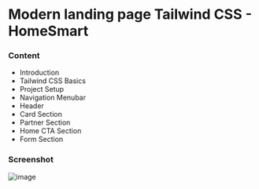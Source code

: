 # Modern landing page Tailwind CSS - HomeSmart

### Content

- Introduction
- Tailwind CSS Basics
- Project Setup
- Navigation Menubar
- Header
- Card Section
- Partner Section
- Home CTA Section
- Form Section

### Screenshot

![image](https://github.com/RychardGutierrez/Home-smart-Modern-Landing-Page-Tailwind-CSS/assets/59939891/78e9cbd1-9ad8-4618-b09e-56e23f75a5cc)
